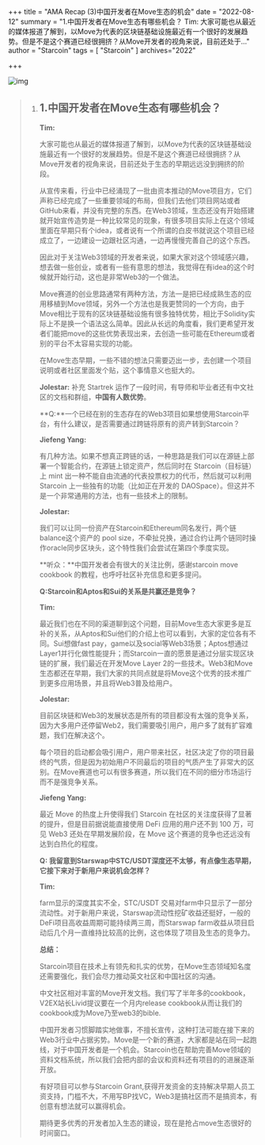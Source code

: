 +++
title = "AMA Recap (3)中国开发者在Move生态的机会"
date = "2022-08-12"
summary = "1.中国开发者在Move生态有哪些机会？ Tim: 大家可能也从最近的媒体报道了解到，以Move为代表的区块链基础设施最近有一个很好的发展趋势。但是不是这个赛道已经很拥挤？从Move开发者的视角来说，目前还处于..."
author = "Starcoin"
tags = [
    "Starcoin"
]
archives="2022"

+++

![img](/images/hackathon/amar3.png)

> 1. ## 1.中国开发者在Move生态有哪些机会？
>
>    **Tim:**
>
>    大家可能也从最近的媒体报道了解到，以Move为代表的区块链基础设施最近有一个很好的发展趋势。但是不是这个赛道已经很拥挤？从Move开发者的视角来说，目前还处于生态的早期远远没到拥挤的阶段。
>
>    从宣传来看，行业中已经涌现了一批由资本推动的Move项目方，它们声称已经完成了一些重要领域的布局，但我们去他们项目网站或者GitHub来看，并没有完整的东西。在Web3领域，生态还没有开始搭建就开始宣传造势是一种比较常见的现象，有很多项目实际上在这个领域里面在早期只有个idea，或者说有一个所谓的白皮书就说这个项目已经成立了，一边建设一边跟社区沟通，一边再慢慢完善自己的这个东西。
>
>    因此对于关注Web3领域的开发者来说，如果大家对这个领域感兴趣，想去做一些创业，或者有一些有意思的想法，我觉得在有idea的这个时候就开始行动，这也是非常Web3的一个做法。
>
>    Move赛道的创业思路通常有两种方法，方法一是把已经成熟生态的应用移植到Move领域，另外一个方法也是我更赞同的一个方向，由于Move相比于现有的区块链基础设施有很多独特优势，相比于Solidity实际上不是换一个语法这么简单。因此从长远的角度看，我们更希望开发者们能把move的这些优势表现出来，去创造一些可能在Ethereum或者别的平台不太容易实现的功能。
>
>    在Move生态早期，一些不错的想法只需要迈出一步，去创建一个项目说明或者社区里面发个贴，这个事情意义也挺大的。
>
>    **Jolestar:** 补充 Startrek 运作了一段时间，有导师和毕业者还有中文社区的文档和群组，**中国有人数优势**。
>
>    **Q:**一个已经在别的生态存在的Web3项目如果想使用Starcoin平台，有什么建议，是否需要通过跨链将原有的资产转到Starcoin？
>
>    **Jiefeng Yang:**
>
>    有几种方法。如果不想真正跨链的话，一种思路是我们可以在源链上部署一个智能合约，在源链上锁定资产，然后同时在 Starcoin（目标链）上 mint 出一种不能自由流通的代表投票权力的代币，然后就可以利用 Starcoin 上一些独有的功能（比如正在开发的 DAOSpace）。但这并不是一个非常通用的方法，也有一些技术上的限制。
>
>    **Jolestar:**
>
>    我们可以让同一份资产在Starcoin和Ethereum同名发行，两个链balance这个资产的 pool size，不牵扯兑换，通过合约让两个链同时操作oracle同步区块头，这个特性我们会尝试在第四个季度实现。
>
>    **听众：**中国开发者会有很大的关注比例，感谢starcoin move cookbook 的教程，也呼吁社区补充信息和更多提问。
>
>    **Q:Starcoin和Aptos和Sui的关系是共赢还是竞争？**
>
>    **Tim:**
>
>    最近我们也在不同的渠道聊到这个问题，目前Move生态大家更多是互补的关系，从Aptos和Sui他们的介绍上也可以看到，大家的定位各有不同。Sui想做fast pay，game以及social等Web3场景；Aptos想通过Layer1并行化做性能提升；而Starcoin一直的愿景是通过分层实现区块链的扩展，我们最近在开发Move Layer 2的一些技术。Web3和Move生态都还在早期，我们大家的共同点就是将Move这个优秀的技术推广到更多应用场景，并且将Web3普及给用户。
>
>    **Jolestar:**
>
>    目前区块链和Web3的发展状态是所有的项目都没有太强的竞争关系，因为大多用户还停留Web2，我们需要吸引用户，用户多了就有扩容难题，我们在解决这个。
>
>    每个项目的启动都会吸引用户，用户带来社区，社区决定了你的项目最终的气质，但是因为初始用户不同最后的项目的气质产生了非常大的区别。在Move赛道也可以有很多赛道，所以我们在不同的细分市场运行而不是强竞争关系。
>
>    **Jiefeng Yang:**
>
>    最近 Move 的热度上升使得我们 Starcoin 在社区的关注度获得了显著的提升，但是目前据说能直接使用 DeFi 应用的用户还不到 100 万，可见 Web3 还处在早期发展阶段，在 Move 这个赛道的竞争也还远没有达到白热化的程度。
>
>    **Q: 我留意到Starswap中STC/USDT深度还不太够，有点像生态早期，它接下来对于新用户来说机会怎样？**
>
>    **Tim:**
>
>    farm显示的深度其实不全，STC/USDT 交易对farm中只显示了一部分流动性。对于新用户来说，Starswap流动性挖矿收益还挺好，一般的DeFi项目高收益周期可能持续两三周，而Starswap farm收益从项目启动后几个月一直维持比较高的比例，这也体现了项目及生态的竞争力。
>
>    **总结：**
>
>    Starcoin项目在技术上有领先和扎实的优势，在Move生态领域知名度还需要强化，我们会尽力推动英文社区和中国社区的沟通。
>
>    中文社区相对丰富的Move开发文档。我们写了半年多的cookbook，V2EX站长Livid提议要在一个月内release cookbook从而让我们的cookbook成为Move乃至web3的bible.
>
>    中国开发者习惯脚踏实地做事，不擅长宣传，这种打法可能在接下来的Web3行业中占据劣势。Move是一个新的赛道，大家都是站在同一起跑线，对于中国开发者是一个机会。Starcoin也在帮助完善Move领域的资料文档系统，所以我们会把内部的会议和资料还有项目的的进展逐渐开放。
>
>    有好项目可以参与Starcoin Grant,获得开发资金的支持解决早期人员工资支持，门槛不大，不用写BP找VC，Web3是搞社区而不是搞资本，有创意有想法就可以赢得机会。
>
>    期待更多优秀的开发者加入生态的建设，现在是抢占move生态很好的时间窗口。